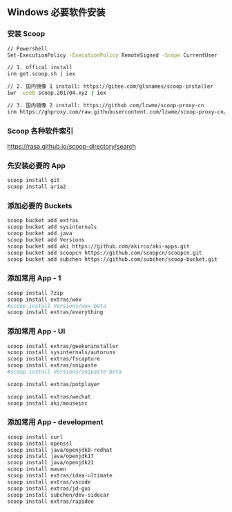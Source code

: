 ## Windows 必要软件安装

### 安装 Scoop

```bash
// Powershell
Set-ExecutionPolicy -ExecutionPolicy RemoteSigned -Scope CurrentUser

// 1. offical install
irm get.scoop.sh | iex

// 2. 国内镜像 1 install: https://gitee.com/glsnames/scoop-installer
iwr -useb scoop.201704.xyz | iex

// 3. 国内镜像 2 install: https://github.com/lzwme/scoop-proxy-cn
irm https://ghproxy.com/raw.githubusercontent.com/lzwme/scoop-proxy-cn/master/install.ps1 | iex
```

### Scoop 各种软件索引
https://rasa.github.io/scoop-directory/search

### 先安装必要的 App

```bash
scoop install git
scoop install aria2
```

### 添加必要的 Buckets

```bash
scoop bucket add extras
scoop bucket add sysinternals
scoop bucket add java
scoop bucket add Versions
scoop bucket add aki https://github.com/akirco/aki-apps.git
scoop bucket add scoopcn https://github.com/scoopcn/scoopcn.git
scoop bucket add subchen https://github.com/subchen/scoop-bucket.git
```

### 添加常用 App - 1

```bash
scoop install 7zip
scoop install extras/wox
#scoop install Versions/wox-beta
scoop install extras/everything
```

### 添加常用 App - UI

```bash
scoop install extras/geekuninstaller
scoop install sysinternals/autoruns
scoop install extras/fscapture
scoop install extras/snipaste
#scoop install Versions/snipaste-beta

scoop install extras/potplayer

scoop install extras/wechat
scoop install aki/mouseinc
```

### 添加常用 App - development

```bash
scoop install curl
scoop install openssl
scoop install java/openjdk8-redhat
scoop install java/openjdk17
scoop install java/openjdk21
scoop install maven
scoop install extras/idea-ultimate
scoop install extras/vscode
scoop install extras/jd-gui
scoop install subchen/dev-sidecar
scoop install extras/rapidee
```



